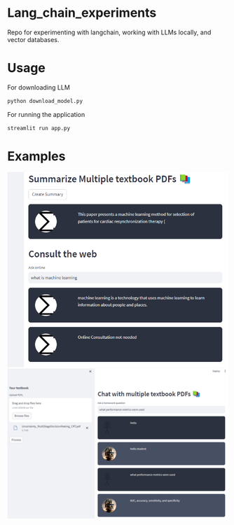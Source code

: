 # Lang_chain_experiments
Repo for experimenting with langchain, working with LLMs locally, and vector databases. 

# Usage
For downloading LLM
```bash
python download_model.py
```
For running the application
```bash
streamlit run app.py
```

# Examples 
![alt text](https://github.com/pookiee/Lang_chain_experiments/blob/main/Summarize_and_consult.png?raw=true)
![alt text](https://github.com/pookiee/Lang_chain_experiments/blob/main/Chat_with_pdf.png?raw=true)